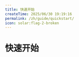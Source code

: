 ```yaml
---
title: 快速开始
createTime: 2025/06/30 19:19:16
permalink: /zh/guide/quickstart/
icon: solar:flag-2-broken
---
```


# 快速开始



